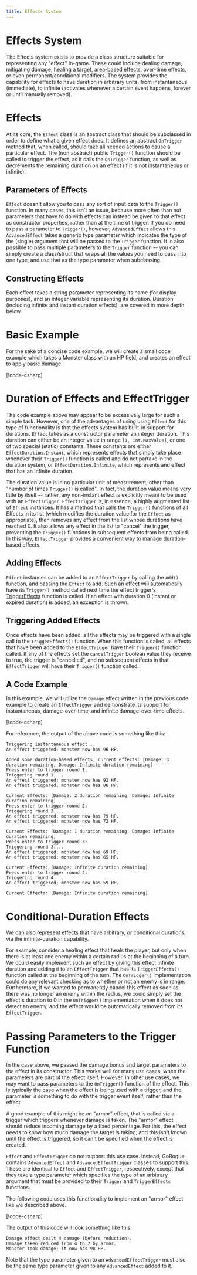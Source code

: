 ```yaml
---
title: Effects System
---
```


# Effects System
The Effects system exists to provide a class structure suitable for representing any "effect" in-game.  These could include dealing damage, mitigating damage, healing a target, area-based effects, over-time effects, or even permanent/conditional modifiers.  The system provides the capability for effects to have duration in arbitrary units, from instantaneous (immediate), to infinite (activates whenever a certain event happens, forever or until manually removed).

# Effects
At its core, the `Effect` class is an abstract class that should be subclassed in order to define what a given effect does.  It defines an abstract `OnTrigger` method that, when called, should take all needed actions to cause a particular effect.  The (non abstract) public `Trigger()` function should be called to trigger the effect, as it calls the `OnTrigger` function, as well as decrements the remaining duration on an effect (if it is not instantaneous or infinite).

## Parameters of Effects
`Effect` doesn't allow you to pass any sort of input data to the `Trigger()` function.  In many cases, this isn't an issue, because more often than not parameters that have to do with effects can instead be given to that effect as constructor properties, rather than at the time of trigger.  If you do need to pass a parameter to `Trigger()`, however, `AdvancedEffect` allows this.  `AdvancedEffect` takes a generic type parameter which indicates the type of the (single) argument that will be passed to the `Trigger` function.  It is also possible to pass multiple parameters to the `Trigger` function -- you can simply create a class/struct that wraps all the values you need to pass into one type, and use that as the type parameter when subclassing.

## Constructing Effects
Each effect takes a string parameter representing its name (for display purposes), and an integer variable representing its duration.  Duration (including infinite and instant duration effects), are covered in more depth below.

# Basic Example
For the sake of a concise code example, we will create a small code example which takes a Monster class with an HP field, and creates an effect to apply basic damage.

[!code-csharp[](../../../GoRogue.Snippets/HowTos/EffectsSystem.cs#EffectsBasicExample)]

# Duration of Effects and EffectTrigger
The code example above may appear to be excessively large for such a simple task.  However, one of the advantages of using using `Effect` for this type of functionality is that the effects system has built-in support for durations.  `Effect` takes as a constructor parameter an integer duration.  This duration can either be an integer value in range `[1, int.MaxValue]`, or one of two special (static) constants.  These constants are either `EffectDuration.Instant`, which represents effects that simply take place whenever their `Trigger()` function is called and do not partake in the duration system, or `EffectDuration.Infinite`, which represents and effect that has an infinite duration.

The duration value is in no particular unit of measurement, other than "number of times `Trigger()` is called".  In fact, the duration value means very little by itself -- rather, any non-instant effect is explicitly meant to be used with an `EffectTrigger`.  `EffectTrigger` is, in essence, a highly augmented list of `Effect` instances.  It has a method that calls the `Trigger()` functions of all Effects in its list (which modifies the duration value for the `Effect` as appropriate), then removes any effect from the list whose durations have reached 0.  It also allows any effect in the list to "cancel" the trigger, preventing the `Trigger()` functions in subsequent effects from being called.  In this way, `EffectTrigger` provides a convenient way to manage duration-based effects.

## Adding Effects
`Effect` instances can be added to an `EffectTrigger` by calling the `Add()` function, and passing the `Effect` to add.  Such an effect will automatically have its `Trigger()` method called next time the effect trigger's [TriggerEffects](#triggering-added-effects) function is called.  If an effect with duration 0 (instant or expired duration) is added, an exception is thrown.

## Triggering Added Effects
Once effects have been added, all the effects may be triggered with a single call to the `TriggerEffects()` function.  When this function is called, all effects that have been added to the `EffectTrigger` have their `Trigger()` function called.  If any of the effects set the `cancelTrigger` boolean value they receive to true, the trigger is "cancelled", and no subsequent effects in that `EffectTrigger` will have their `Trigger()` function called.

## A Code Example
In this example, we will utilize the `Damage` effect written in the previous code example to create an `EffectTrigger` and demonstrate its support for instantaneous, damage-over-time, and infinite damage-over-time effects.

[!code-csharp[](../../../GoRogue.Snippets/HowTos/EffectsSystem.cs#EffectTriggersAndDurationsExample)]

For reference, the output of the above code is something like this:

```console
Triggering instantaneous effect...
An effect triggered; monster now has 96 HP.

Added some duration-based effects; current effects: [Damage: 3 duration remaining, Damage: Infinite duration remaining]
Press enter to trigger round 1:
Triggering round 1....
An effect triggered; monster now has 92 HP.
An effect triggered; monster now has 86 HP.

Current Effects: [Damage: 2 duration remaining, Damage: Infinite duration remaining]
Press enter to trigger round 2:
Triggering round 2....
An effect triggered; monster now has 79 HP.
An effect triggered; monster now has 72 HP.

Current Effects: [Damage: 1 duration remaining, Damage: Infinite duration remaining]
Press enter to trigger round 3:
Triggering round 3....
An effect triggered; monster now has 69 HP.
An effect triggered; monster now has 65 HP.

Current Effects: [Damage: Infinite duration remaining]
Press enter to trigger round 4:
Triggering round 4....
An effect triggered; monster now has 59 HP.

Current Effects: [Damage: Infinite duration remaining]
```

# Conditional-Duration Effects
We can also represent effects that have arbitrary, or conditional durations, via the infinite-duration capability.

For example, consider a healing effect that heals the player, but only when there is at least one enemy within a certain radius at the beginning of a turn.  We could easily implement such an effect by giving this effect infinite duration and adding it to an `EffectTrigger` that has its `TriggerEffects()` function called at the beginning of the turn.  The `OnTrigger()` implementation could do any relevant checking as to whether or not an enemy is in range.  Furthermore, if we wanted to permanently cancel this effect as soon as there was no longer an enemy within the radius, we could simply set the effect's duration to 0 in the `OnTrigger()` implementation when it does not detect an enemy, and the effect would be automatically removed from its `EffectTrigger`.


# Passing Parameters to the Trigger Function
In the case above, we passed the damage bonus and target parameters to the effect in its constructor.  This works well for many use cases, when the parameters are part of the effect itself.  However, in other use cases, we may want to pass parameters to the `OnTrigger()` function of the effect.  This is typically the case when the effect is being used with a trigger, and the parameter is something to do with the trigger event itself, rather than the effect.

A good example of this might be an "armor" effect, that is called via a trigger which triggers whenever damage is taken.  The "armor" effect should reduce incoming damage by a fixed percentage.  For this, the effect needs to know how much damage the target is taking; and this isn't known until the effect is triggered, so it can't be specified when the effect is created.

`Effect` and `EffectTrigger` do not support this use case.  Instead, GoRogue contains `AdvancedEffect` and `AdvancedEffectTrigger` classes to support this.  These are identical to `Effect` and `EffectTrigger`, respectively, except that they take a type parameter which specifies the type of an arbitrary argument that must be provided to their `Trigger` and `TriggerEffects` functions.

The following code uses this functionality to implement an "armor" effect like we described above.

[!code-csharp[](../../../GoRogue.Snippets/HowTos/EffectsSystem.cs#AdvancedEffectsExample)]

The output of this code will look something like this:

```console
Damage effect dealt 4 damage (before reduction).
Damage taken reduced from 4 to 2 by armor.
Monster took damage; it now has 98 HP.
```

Note that the type parameter given to an `AdvancedEffectTrigger` must also be the same type parameter given to any `AdvancedEffect` added to it.